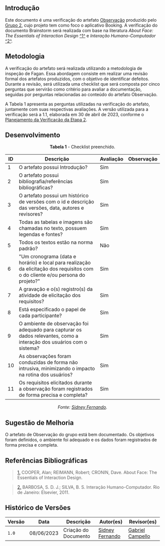 ## Introdução

Este documento é uma verificação do artefato [Observação](https://requisitos-de-software.github.io/2023.1-Booking/elicitacao/observacao/) produzido pelo [Grupo 2](https://requisitos-de-software.github.io/2023.1-Booking/), cujo projeto tem como foco o aplicativo Booking. A verificação do documento Brainstorm será realizada com base na literatura _About Face: The Essentials of Interaction Design_ <a id="FTF1" href="#FTF1Ref">^1^</a> e _Interação Humano-Computador_ <a id="FTF2" href="#FTF2Ref">^2^</a>.

## Metodologia


A verificação do artefato será realizada utilizando a metodologia de inspeção de Fagan. Essa abordagem consiste em realizar uma revisão formal dos artefatos produzidos, com o objetivo de identificar defeitos. Durante a revisão, será utilizada uma checklist que será composta por cinco perguntas que servirão como critério para avaliar a documentação, seguidas por perguntas relacionadas ao conteúdo do artefato Observação.

A Tabela 1 apresenta as perguntas utilizadas na verificação do artefato, juntamente com suas respectivas avaliações. A versão utilizada para a verificação será a 1.1, elaborada em 30 de abril de 2023, conforme o [Planejamento da Verificação da Etapa 2](../planejamento-verificacao-e2-grupo2).

## Desenvolvimento

<center>

**Tabela 1** - Checklist preenchido.

| ID                                | Descrição                                                                                                             | Avaliação | Observação |
|-----------------------------------|-----------------------------------------------------------------------------------------------------------------------|-----------|------------|
| 1                                 | O artefato possui Introdução?                                                                                         | Sim       |            |
| 2                                 | O artefato possui bibliografia/referências bibliográficas?                                                            | Sim       |            |
| 3                                 | O artefato possui um histórico de versões com o id e descrição das versões, data, autores e revisores?                | Sim       |            |
| 4                                 | Todas as tabelas e imagens são chamadas no texto, possuem legendas e fontes?                                          | Sim       |            |
| 5                                 | Todos os textos estão na norma padrão?                                                                                |Não       |            |
| 6                                 | "Um cronograma (data e horário) e local para realização da elicitação dos requisitos com o do cliente e/ou persona do projeto?"                        | Sim
| 7                                 | A gravação e o(s) registro(s) da atividade de elicitação dos requisitos?                                             | Sim       |            |
| 8                                 | Está especificado o papel de cada participante?                                                                       | Sim       |            |
| 9                                 | O ambiente de observação foi adequado para capturar os dados relevantes, como a interação dos usuários com o sistema? | Sim       |            |
| 10                                 | As observações foram conduzidas de forma não intrusiva, minimizando o impacto na rotina dos usuários?                 | Sim       |            |
| 11                                | Os requisitos elicitados durante a observação foram registrados de forma precisa e completa?                          | Sim       |

_Fonte: [Sidney Fernando](https://github.com/nando3d3)._

</center>


## Sugestão de Melhoria

O artefato de Observação do grupo está bem documentado. Os objetivos foram definidos, o ambiente foi adequado e os dados foram registrados de forma precisa e completa.

## Referências Bibliográficas 

> <a id="FTF1Ref" href="#FTF1">1.</a> COOPER, Alan; REIMANN, Robert; CRONIN, Dave. About Face: The Essentials of Interaction Design.

> <a id="FTF2Ref" href="#FTF2">2.</a> BARBOSA, S. D. J.; SILVA, B. S. Interação Humano-Computador. Rio de Janeiro: Elsevier, 2011.

## Histórico de Versões

Versão  | Data | Descrição | Autor(es) | Revisor(es)
-------- | ------ | ------ | ---------- | ----------
`1.0` | 08/06/2023 | Criação do Documento | [Sidney Fernando](https://github.com/nando3d3) | [Gabriel Campello](https://github.com/g16c)